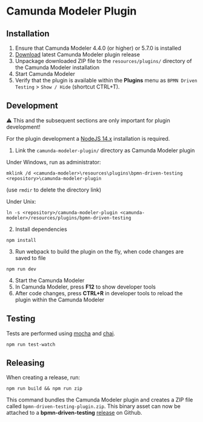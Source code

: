 # Camunda Modeler Plugin

## Installation

1. Ensure that Camunda Modeler 4.4.0 (or higher) or 5.7.0 is installed
2. [Download](https://github.com/camunda-community-hub/bpmn-driven-testing/releases/latest/download/bpmn-driven-testing-plugin.zip) latest Camunda Modeler plugin release
3. Unpackage downloaded ZIP file to the `resources/plugins/` directory of the Camunda Modeler installation
4. Start Camunda Modeler
5. Verify that the plugin is available within the **Plugins** menu as `BPMN Driven Testing` > `Show / Hide` (shortcut CTRL+T).

## Development
:warning: This and the subsequent sections are only important for plugin development!

For the plugin development a [NodeJS 14.x](https://nodejs.org/download/release/latest-v14.x/) installation is required.

1. Link the `camunda-modeler-plugin/` directory as Camunda Modeler plugin

Under Windows, run as administrator:

```
mklink /d <camunda-modeler>\resources\plugins\bpmn-driven-testing <repository>\camunda-modeler-plugin
```

(use `rmdir` to delete the directory link)

Under Unix:

```
ln -s <repository>/camunda-modeler-plugin <camunda-modeler>/resources/plugins/bpmn-driven-testing
```

2. Install dependencies

```
npm install
```

3. Run webpack to build the plugin on the fly, when code changes are saved to file

```
npm run dev
```

4. Start the Camunda Modeler
5. In Camunda Modeler, press **F12** to show developer tools
6. After code changes, press **CTRL+R** in developer tools to reload the plugin within the Camunda Modeler

## Testing
Tests are performed using [mocha](https://mochajs.org/) and [chai](https://www.chaijs.com/).

```
npm run test-watch
```

## Releasing
When creating a release, run:

```
npm run build && npm run zip
```

This command bundles the Camunda Modeler plugin and creates a ZIP file called `bpmn-driven-testing-plugin.zip`.
This binary asset can now be attached to a **bpmn-driven-testing** [release](https://github.com/camunda-community-hub/bpmn-driven-testing/releases) on Github.
